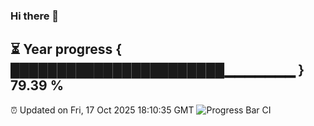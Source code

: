 ### Hi there 👋
⏳ Year progress { ███████████████████████▁▁▁▁▁▁▁ } 79.39 %
---
⏰ Updated on Fri, 17 Oct 2025 18:10:35 GMT
![Progress Bar CI](https://github.com/Moyi321/Moyi321/workflows/Progress%20Bar%20CI/badge.svg)
